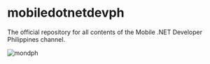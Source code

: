 # mobiledotnetdevph
The official repository for all contents of the Mobile .NET Developer Philippines channel.

![mondph](https://cloud.githubusercontent.com/assets/10904957/24403242/899ed4c2-13ee-11e7-94a3-fe477e73e05c.png)

